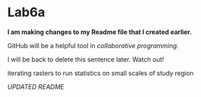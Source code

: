 # Lab6a

**I am making changes to my Readme file that I created earlier.**

GitHub will be a helpful tool in *collaborative programming*.

I will be back to delete this sentence later. Watch out!

iterating rasters to run statistics on small scales of study region

*UPDATED README*
